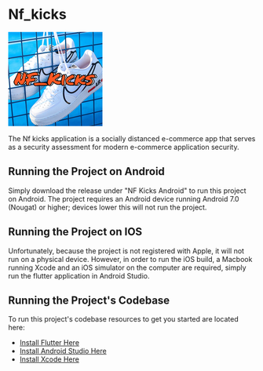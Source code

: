 # Nf_kicks
![Nf_Kicks App Icon](https://raw.githubusercontent.com/4A-Dilla/nf_kicks/main/android/app/src/main/res/mipmap-xxxhdpi/ic_launcher.png)

The Nf kicks application is a socially distanced e-commerce app that serves as a security assessment for modern e-commerce application security.

## Running the Project on Android

Simply download the release under "NF Kicks Android" to run this project on Android.
The project requires an Android device running Android 7.0 (Nougat) or higher; devices lower this will not run the project.

## Running the Project on IOS

Unfortunately, because the project is not registered with Apple, it will not run on a physical device. However, in order to run the iOS build, a Macbook running Xcode and an iOS simulator on the computer are required, simply run the flutter application in Android Studio.

## Running the Project's Codebase

To run this project's codebase resources to get you started are located here:

- [Install Flutter Here](https://flutter.dev/docs/get-started/install)
- [Install Android Studio Here](https://developer.android.com/studio/)
- [Install Xcode Here](https://apps.apple.com/us/app/xcode/id497799835)